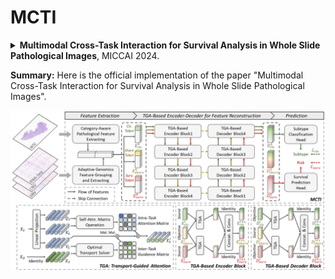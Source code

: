 # MCTI
<details>
<summary>
  <b>Multimodal Cross-Task Interaction for Survival Analysis in Whole Slide Pathological Images</b>, MICCAI 2024.
</summary>
</details>

**Summary:** Here is the official implementation of the paper "Multimodal Cross-Task Interaction for Survival Analysis in Whole Slide Pathological Images".

<img src="IMG/overview.png" width="1500px" align="center" />
